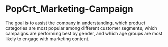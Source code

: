 # PopCrt_Marketing-Campaign
The goal is to assist the company in understanding, which product categories are most popular among different customer segments, which campaigns are performing best by gender, and which age groups are most likely to engage with marketing content.
